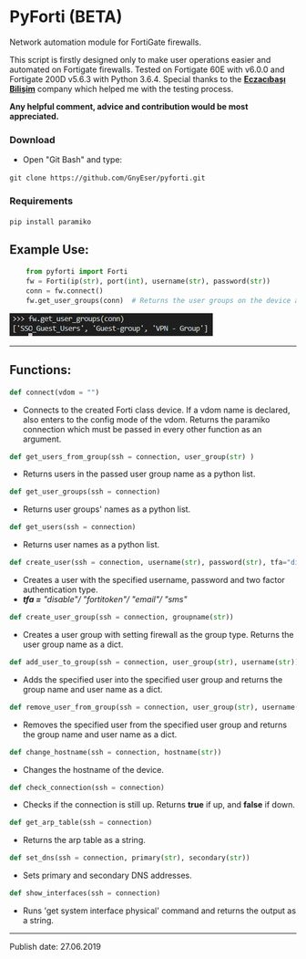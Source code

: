 # PyForti (BETA) 
Network automation module for FortiGate firewalls. 


This script is firstly designed only to make user operations easier and automated on Fortigate firewalls. Tested on Fortigate 60E with v6.0.0 and Fortigate 200D v5.6.3 with Python 3.6.4. Special thanks to the **[Eczacıbaşı Bilişim](https://www.ebi.com.tr/)** company which helped me with the testing process.


**Any helpful comment, advice and contribution would be most appreciated.** 

<h3>Download</h3>

 - Open "Git Bash" and type:


`git clone https://github.com/GnyEser/pyforti.git`

<h3>Requirements</h3>

`pip install paramiko`
 
 
<h2>Example Use:</h2>


    
```python
    from pyforti import Forti
    fw = Forti(ip(str), port(int), username(str), password(str))
    conn = fw.connect()
    fw.get_user_groups(conn)  # Returns the user groups on the device as a list.
```

![Example][Visual]

[Visual]: https://raw.githubusercontent.com/GnyEser/pyforti/master/Capture.PNG "visual"

---

<h2>Functions:</h2>

```python
def connect(vdom = "")
```
 - Connects to the created Forti class device. If a vdom name is declared, also enters to the config mode of the vdom. Returns the paramiko connection which must be passed in every other function as an argument.
 
 
 

 ```python
 def get_users_from_group(ssh = connection, user_group(str) )
 ```


 - Returns users in the passed user group name as a python list.

  
 ```python
 def get_user_groups(ssh = connection)
 ```
  - Returns user groups' names as a python list.
  

  ```python
 def get_users(ssh = connection)
 ```
  - Returns user names as a python list.

   ```python
 def create_user(ssh = connection, username(str), password(str), tfa="disable")
 ```
  - Creates a user with the specified username, password and two factor authentication type.
  - ***tfa =** "disable"/ "fortitoken"/ "email"/ "sms"*

   ```python
 def create_user_group(ssh = connection, groupname(str))
 ```
  - Creates a user group with setting firewall as the group type. Returns the user group name as a dict.

   ```python
 def add_user_to_group(ssh = connection, user_group(str), username(str))
 ```
  - Adds the specified user into the specified user group and returns the group name and user name as a dict.

   ```python
 def remove_user_from_group(ssh = connection, user_group(str), username(str))
 ```
  - Removes the specified user from the specified user group and returns the group name and user name as a dict.

  ```python
 def change_hostname(ssh = connection, hostname(str))
 ```
  - Changes the hostname of the device.

  ```python
 def check_connection(ssh = connection)
 ```
  - Checks if the connection is still up. Returns **true** if up, and **false** if down.

  ```python
 def get_arp_table(ssh = connection)
 ```
  - Returns the arp table as a string.

  ```python
 def set_dns(ssh = connection, primary(str), secondary(str))
 ```
  - Sets primary and secondary DNS addresses.

  ```python
 def show_interfaces(ssh = connection)
 ```
  - Runs 'get system interface physical' command and returns the output as a string.
 



--- 
Publish date: 27.06.2019
